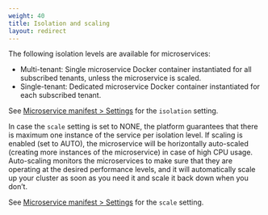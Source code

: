 ```yaml
---
weight: 40
title: Isolation and scaling
layout: redirect
---
```


The following isolation levels are available for microservices:

* Multi-tenant: Single microservice Docker container instantiated for all subscribed tenants, unless the microservice is scaled.
* Single-tenant: Dedicated microservice Docker container instantiated for each subscribed tenant.

See [Microservice manifest > Settings](#settings) for the `isolation` setting.

In case the `scale` setting is set to NONE, the platform guarantees that there is maximum one instance of the service per isolation level. If scaling is enabled (set to AUTO), the microservice will be horizontally auto-scaled (creating more instances of the microservice) in case of high CPU usage.
Auto-scaling monitors the microservices to make sure that they are operating at the desired performance levels, and it will automatically scale up your cluster as soon as you need it and scale it back down when you don’t.

See [Microservice manifest > Settings](#manifest) for the `scale` setting.
